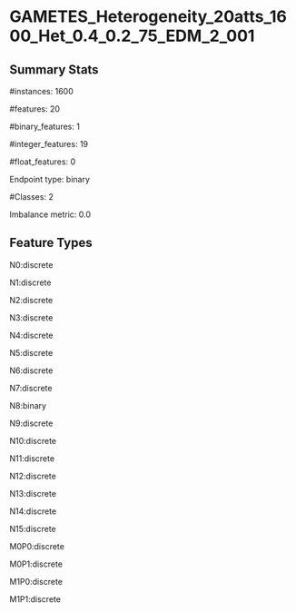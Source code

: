 # GAMETES_Heterogeneity_20atts_1600_Het_0.4_0.2_75_EDM_2_001

## Summary Stats

#instances: 1600

#features: 20

  #binary_features: 1

  #integer_features: 19

  #float_features: 0

Endpoint type: binary

#Classes: 2

Imbalance metric: 0.0

## Feature Types

 N0:discrete

N1:discrete

N2:discrete

N3:discrete

N4:discrete

N5:discrete

N6:discrete

N7:discrete

N8:binary

N9:discrete

N10:discrete

N11:discrete

N12:discrete

N13:discrete

N14:discrete

N15:discrete

M0P0:discrete

M0P1:discrete

M1P0:discrete

M1P1:discrete

